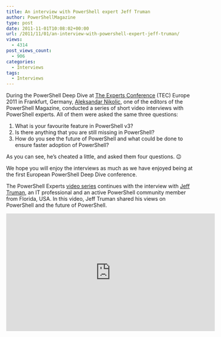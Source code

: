 ```yaml
---
title: An interview with PowerShell expert Jeff Truman
author: PowerShellMagazine
type: post
date: 2011-11-01T10:08:02+00:00
url: /2011/11/01/an-interview-with-powershell-expert-jeff-truman/
views:
  - 4314
post_views_count:
  - 906
categories:
  - Interviews
tags:
  - Interviews
---
```

During the PowerShell Deep Dive at [The Experts Conference][1] (TEC) Europe 2011 in Frankfurt, Germany, [Aleksandar Nikolic][2], one of the editors of the PowerShell Magazine, conducted a series of short video interviews with PowerShell experts. All of them were asked the same three questions:

  1. What is your favourite feature in PowerShell v3?
  2. Is there anything that you are still missing in PowerShell?
  3. How do you see the future of PowerShell and what could be done to ensure faster adoption of PowerShell?

As you can see, he&#8217;s cheated a little, and asked them four questions. 😉

We hope you will enjoy the interviews as much as we have enjoyed being at the first European PowerShell Deep Dive conference.

The PowerShell Experts [video series][3] continues with the interview with [Jeff Truman][4], an IT professional and an active PowerShell community member from Florida, USA. In this video, Jeff Truman shared his views on PowerShell and the future of PowerShell.

<p align="center">
  <iframe src="http://www.youtube.com/embed/pjLZs1fGFxg?hd=1" frameborder="0" width="560" height="315"></iframe>
</p>

[1]: http://theexpertsconference.com/
[2]: http://powershellers.blogspot.com
[3]: http://104.131.21.239/category/columns/interviews/video/
[4]: http://scriptwarrior.wordpress.com